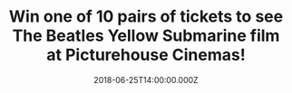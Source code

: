 ---
campaign-uuid: "c-9dd56d17-22e2-437b-8834-b4b872887ace"
type: "Competition"
category: "Tickets"
date: "2018-06-25T14:00:00.000Z"
end-date: "2018-07-02T23:59:00.000Z"
disable-form: false
is_promoted: true
has_entry_page: true
title: "Win one of 10 pairs of tickets to see The Beatles Yellow Submarine film at\
  \ Picturehouse Cinemas!"
competition-description: "<p>To celebrate the 50th Anniversary, screenings of The\
  \ Beatles Yellow Submarine sailing back into cinemas Sunday 8th July we're giving\
  \ away 10 pairs of tickets to see the film at Picturehouse Cinemas to 10 lucky NME\
  \ AAA members to win.</p>\r\n<p>Wanna be there now? Click below to know how!</p>"
hero-header: "Win one of 10 pairs of tickets to see The Beatles Yellow Submarine film\
  \ at Picturehouse Cinemas!"
terms-confirmation: "N/A"
banner-img: "https://assets.expresslyapp.com/asset-79259f96-cd8c-4bb2-9739-edcc9f963266.jpg"
logo-left-href: "http://www.aaa.nme.com"
logo-left-image: "https://assets.expresslyapp.com/asset-81453d83-c568-4eb7-8b02-bd4872b8e26c.jpg"
logo-left-title: "NME AAA"
bg-image-hero: "https://assets.expresslyapp.com/asset-c2ef0034-e917-44a1-82db-c4b34b264380.jpg"
bg-image-first: "https://assets.expresslyapp.com/asset-c9649ea1-b7bf-4545-bfd9-e88a5e0d32ac.jpg"
bg-image-second: "https://assets.expresslyapp.com/asset-b468da48-e1f9-4e34-9a55-8bb3034c479a.jpg"
bg-image-third: "https://assets.expresslyapp.com/asset-f28d100b-63b5-4c15-9989-fba081689334.jpg"
section1-content: "<p>An icon of psychedelic pop culture, Yellow Submarine is a colourful\
  \ musical spectacle and an exhilaratingly joyful cinematic experience for all ages\
  \ – filled with visual invention, optical illusions, word play, and packed with\
  \ classic songs from The Beatles.</p>"
section2-content: "<p>This is the first time that the stunning restoration of this\
  \ groundbreaking animation arrives on the big screen looking and sounding better\
  \ than ever in glorious surround sound!</p>\r\n<p>From Lucy In The Sky With Diamonds\
  \ to Nowhere Man, and Eleanor Rigby to All You Need Is Love, Yellow Submarine features\
  \ some of the most-loved songs from the Beatles!</p>"
section3-content: "<p>If you don’t want to miss this amazing opportunity, NME AAA\
  \ has 10 pairs of tickets for YOU to attend the event at a Picturehouse Cinema of\
  \ your choice to the 6pm screening on Sunday 8th of July!</p>\r\n<p>Picturehouse\
  \ Central (London), Clapham (London), Crouch End (London), East Dulwich (London),\
  \ Notting Hill Gate (London), Greenwich (London), Hackney (London), Brixton, Ritzy\
  \ (London), Bath, Bradford, Duke Of York's, Cambridge, Cameo Edinburgh, Exeter,\
  \ Henley, Liverpool @ FACT, Norwich, Oxford, Southampton, Stratford East, Stratford\
  \ Upon Avon, York.</p>\r\n<p>Enter the form below and you could be watching The\
  \ Beatles Yellow Submarine on the big screen.</p>\r\n<p>Good luck!</p>"
entry-title: "Win one of 10 pairs of tickets to see The Beatles Yellow Submarine film\
  \ at Picturehouse Cinemas!"
entry-content: "Enter the draw to win one of 10 pairs of tickets to see The Beatles\
  \ Yellow Submarine film at Picturehouse Cinemas by completing the form below before\
  \ 23:59 on 2nd of July 2018."
has-winner: false
prize-description: "One of 10 pairs of tickets to see The Beatles Yellow Submarine\
  \ film at Picturehouse Cinemas!"
prize-restrictions: "Winner is responsible for any transport costs to/from the event."
special-conditions: "Multiple entries are allowed up to one every day.\r\nEntrants\
  \ also agree Picturehouse's T&C's: https://www.picturehouses.com/Terms/Terms_And_Conditions#competitions"
---